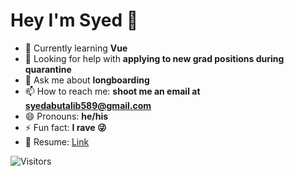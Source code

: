 # Hey I'm Syed 👋

- 🌱 Currently learning **Vue**
- 🤔 Looking for help with **applying to new grad positions during quarantine**
- 💬 Ask me about **longboarding**
- 📫 How to reach me: **shoot me an email at syedabutalib589@gmail.com**
- 😄 Pronouns: **he/his**
- ⚡ Fun fact: **I rave 😜**
- 📝 Resume: [Link](http://abutalib.xyz/resume.pdf)

<!-- [Syed's github stats](https://github-readme-stats.vercel.app/api?username=syedabutalib&show_icons=true) -->

![Visitors](https://xiaoluoboding-visitor-badge.glitch.me/badge?page_id=syedabutalib.visitor-badge)
